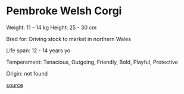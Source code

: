 # Pembroke Welsh Corgi

Weight: 11 - 14 kg
Height: 25 - 30 cm

Bred for: Driving stock to market in northern Wales

Life span: 12 - 14 years yo

Temperament: Tenacious, Outgoing, Friendly, Bold, Playful, Protective

Origin: not found

[source](https://api.thedogapi.com/v1/breeds/184)
